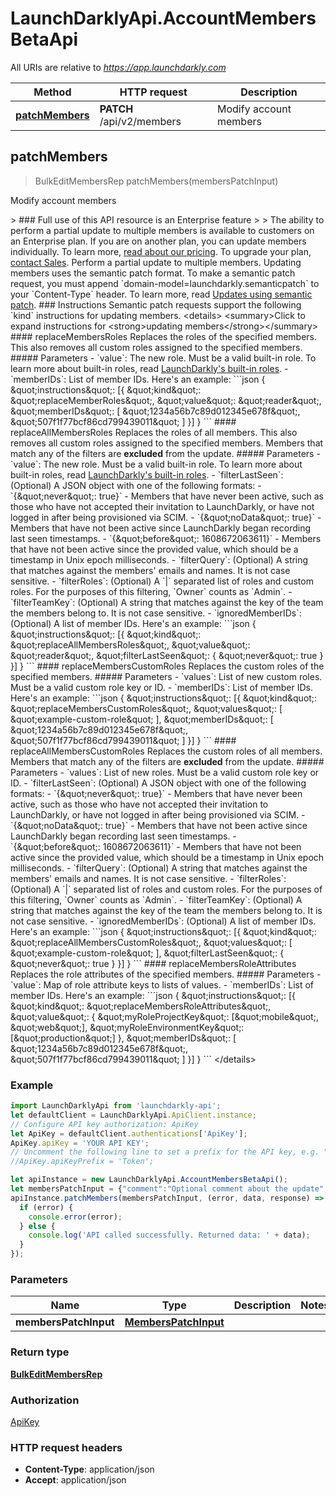 # LaunchDarklyApi.AccountMembersBetaApi

All URIs are relative to *https://app.launchdarkly.com*

Method | HTTP request | Description
------------- | ------------- | -------------
[**patchMembers**](AccountMembersBetaApi.md#patchMembers) | **PATCH** /api/v2/members | Modify account members



## patchMembers

> BulkEditMembersRep patchMembers(membersPatchInput)

Modify account members

&gt; ### Full use of this API resource is an Enterprise feature &gt; &gt; The ability to perform a partial update to multiple members is available to customers on an Enterprise plan. If you are on another plan, you can update members individually. To learn more, [read about our pricing](https://launchdarkly.com/pricing/). To upgrade your plan, [contact Sales](https://launchdarkly.com/contact-sales/).  Perform a partial update to multiple members. Updating members uses the semantic patch format.  To make a semantic patch request, you must append &#x60;domain-model&#x3D;launchdarkly.semanticpatch&#x60; to your &#x60;Content-Type&#x60; header. To learn more, read [Updates using semantic patch](https://launchdarkly.com/docs/api#updates-using-semantic-patch).  ### Instructions  Semantic patch requests support the following &#x60;kind&#x60; instructions for updating members.  &lt;details&gt; &lt;summary&gt;Click to expand instructions for &lt;strong&gt;updating members&lt;/strong&gt;&lt;/summary&gt;  #### replaceMembersRoles  Replaces the roles of the specified members. This also removes all custom roles assigned to the specified members.  ##### Parameters  - &#x60;value&#x60;: The new role. Must be a valid built-in role. To learn more about built-in roles, read [LaunchDarkly&#39;s built-in roles](https://launchdarkly.com/docs/home/account/built-in-roles). - &#x60;memberIDs&#x60;: List of member IDs.  Here&#39;s an example:  &#x60;&#x60;&#x60;json {   \&quot;instructions\&quot;: [{     \&quot;kind\&quot;: \&quot;replaceMemberRoles\&quot;,     \&quot;value\&quot;: \&quot;reader\&quot;,     \&quot;memberIDs\&quot;: [       \&quot;1234a56b7c89d012345e678f\&quot;,       \&quot;507f1f77bcf86cd799439011\&quot;     ]   }] } &#x60;&#x60;&#x60;  #### replaceAllMembersRoles  Replaces the roles of all members. This also removes all custom roles assigned to the specified members.  Members that match any of the filters are **excluded** from the update.  ##### Parameters  - &#x60;value&#x60;: The new role. Must be a valid built-in role. To learn more about built-in roles, read [LaunchDarkly&#39;s built-in roles](https://launchdarkly.com/docs/home/account/built-in-roles). - &#x60;filterLastSeen&#x60;: (Optional) A JSON object with one of the following formats:   - &#x60;{\&quot;never\&quot;: true}&#x60; - Members that have never been active, such as those who have not accepted their invitation to LaunchDarkly, or have not logged in after being provisioned via SCIM.   - &#x60;{\&quot;noData\&quot;: true}&#x60; - Members that have not been active since LaunchDarkly began recording last seen timestamps.   - &#x60;{\&quot;before\&quot;: 1608672063611}&#x60; - Members that have not been active since the provided value, which should be a timestamp in Unix epoch milliseconds. - &#x60;filterQuery&#x60;: (Optional) A string that matches against the members&#39; emails and names. It is not case sensitive. - &#x60;filterRoles&#x60;: (Optional) A &#x60;|&#x60; separated list of roles and custom roles. For the purposes of this filtering, &#x60;Owner&#x60; counts as &#x60;Admin&#x60;. - &#x60;filterTeamKey&#x60;: (Optional) A string that matches against the key of the team the members belong to. It is not case sensitive. - &#x60;ignoredMemberIDs&#x60;: (Optional) A list of member IDs.  Here&#39;s an example:  &#x60;&#x60;&#x60;json {   \&quot;instructions\&quot;: [{     \&quot;kind\&quot;: \&quot;replaceAllMembersRoles\&quot;,     \&quot;value\&quot;: \&quot;reader\&quot;,     \&quot;filterLastSeen\&quot;: { \&quot;never\&quot;: true }   }] } &#x60;&#x60;&#x60;  #### replaceMembersCustomRoles  Replaces the custom roles of the specified members.  ##### Parameters  - &#x60;values&#x60;: List of new custom roles. Must be a valid custom role key or ID. - &#x60;memberIDs&#x60;: List of member IDs.  Here&#39;s an example:  &#x60;&#x60;&#x60;json {   \&quot;instructions\&quot;: [{     \&quot;kind\&quot;: \&quot;replaceMembersCustomRoles\&quot;,     \&quot;values\&quot;: [ \&quot;example-custom-role\&quot; ],     \&quot;memberIDs\&quot;: [       \&quot;1234a56b7c89d012345e678f\&quot;,       \&quot;507f1f77bcf86cd799439011\&quot;     ]   }] } &#x60;&#x60;&#x60;  #### replaceAllMembersCustomRoles  Replaces the custom roles of all members. Members that match any of the filters are **excluded** from the update.  ##### Parameters  - &#x60;values&#x60;: List of new roles. Must be a valid custom role key or ID. - &#x60;filterLastSeen&#x60;: (Optional) A JSON object with one of the following formats:   - &#x60;{\&quot;never\&quot;: true}&#x60; - Members that have never been active, such as those who have not accepted their invitation to LaunchDarkly, or have not logged in after being provisioned via SCIM.   - &#x60;{\&quot;noData\&quot;: true}&#x60; - Members that have not been active since LaunchDarkly began recording last seen timestamps.   - &#x60;{\&quot;before\&quot;: 1608672063611}&#x60; - Members that have not been active since the provided value, which should be a timestamp in Unix epoch milliseconds. - &#x60;filterQuery&#x60;: (Optional) A string that matches against the members&#39; emails and names. It is not case sensitive. - &#x60;filterRoles&#x60;: (Optional) A &#x60;|&#x60; separated list of roles and custom roles. For the purposes of this filtering, &#x60;Owner&#x60; counts as &#x60;Admin&#x60;. - &#x60;filterTeamKey&#x60;: (Optional) A string that matches against the key of the team the members belong to. It is not case sensitive. - &#x60;ignoredMemberIDs&#x60;: (Optional) A list of member IDs.  Here&#39;s an example:  &#x60;&#x60;&#x60;json {   \&quot;instructions\&quot;: [{     \&quot;kind\&quot;: \&quot;replaceAllMembersCustomRoles\&quot;,     \&quot;values\&quot;: [ \&quot;example-custom-role\&quot; ],     \&quot;filterLastSeen\&quot;: { \&quot;never\&quot;: true }   }] } &#x60;&#x60;&#x60;  #### replaceMembersRoleAttributes  Replaces the role attributes of the specified members.  ##### Parameters  - &#x60;value&#x60;: Map of role attribute keys to lists of values. - &#x60;memberIDs&#x60;: List of member IDs.  Here&#39;s an example:  &#x60;&#x60;&#x60;json {   \&quot;instructions\&quot;: [{     \&quot;kind\&quot;: \&quot;replaceMembersRoleAttributes\&quot;,     \&quot;value\&quot;: {       \&quot;myRoleProjectKey\&quot;: [\&quot;mobile\&quot;, \&quot;web\&quot;],       \&quot;myRoleEnvironmentKey\&quot;: [\&quot;production\&quot;]     },     \&quot;memberIDs\&quot;: [       \&quot;1234a56b7c89d012345e678f\&quot;,       \&quot;507f1f77bcf86cd799439011\&quot;     ]   }] } &#x60;&#x60;&#x60;  &lt;/details&gt; 

### Example

```javascript
import LaunchDarklyApi from 'launchdarkly-api';
let defaultClient = LaunchDarklyApi.ApiClient.instance;
// Configure API key authorization: ApiKey
let ApiKey = defaultClient.authentications['ApiKey'];
ApiKey.apiKey = 'YOUR API KEY';
// Uncomment the following line to set a prefix for the API key, e.g. "Token" (defaults to null)
//ApiKey.apiKeyPrefix = 'Token';

let apiInstance = new LaunchDarklyApi.AccountMembersBetaApi();
let membersPatchInput = {"comment":"Optional comment about the update","instructions":[{"kind":"replaceMembersRoles","memberIDs":["1234a56b7c89d012345e678f","507f1f77bcf86cd799439011"],"value":"reader"}]}; // MembersPatchInput | 
apiInstance.patchMembers(membersPatchInput, (error, data, response) => {
  if (error) {
    console.error(error);
  } else {
    console.log('API called successfully. Returned data: ' + data);
  }
});
```

### Parameters


Name | Type | Description  | Notes
------------- | ------------- | ------------- | -------------
 **membersPatchInput** | [**MembersPatchInput**](MembersPatchInput.md)|  | 

### Return type

[**BulkEditMembersRep**](BulkEditMembersRep.md)

### Authorization

[ApiKey](../README.md#ApiKey)

### HTTP request headers

- **Content-Type**: application/json
- **Accept**: application/json

